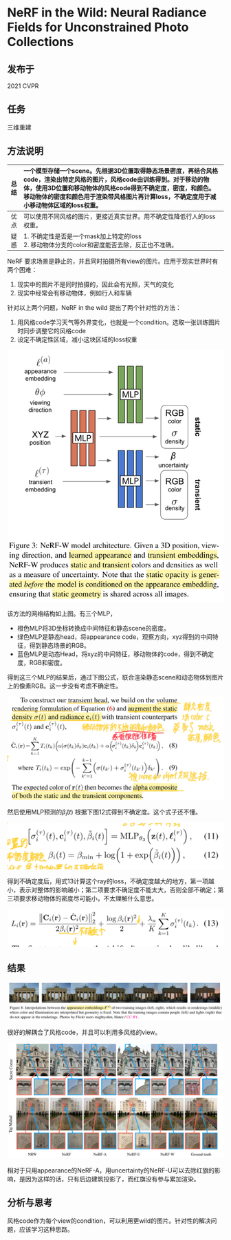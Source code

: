 # NeRF in the Wild: Neural Radiance Fields for Unconstrained Photo Collections

## 发布于

2021 CVPR

## 任务

三维重建

## 方法说明

| 总结  | 一个模型存储一个scene。先根据3D位置取得静态场景密度，再结合风格code，渲染出特定风格的图片，风格code由训练得到。对于移动的物体，使用3D位置和移动物体的风格code得到不确定度，密度，和颜色。移动物体的密度和颜色用于渲染带风格图片再计算loss，不确定度用于减小移动物体区域的loss权重。|
|  :----:  | :----  |
| 优点  | 可以使用不同风格的图片，更接近真实世界。用不确定性降低行人的loss权重。|
| 疑惑  | 1. 不确定性是否是一个mask加上特定的loss <br> 2. 移动物体分支的color和密度能否去除，反正也不准确。|

NeRF 要求场景是静止的，并且同时拍摄所有view的图片。应用于现实世界时有两个困难：

1. 现实中的图片不是同时拍摄的，因此会有光照，天气的变化
2. 现实中经常会有移动物体，例如行人和车辆

针对以上两个问题，NeRF in the wild 提出了两个针对性的方法：

1. 用风格code学习天气等外界变化，也就是一个condition。选取一张训练图片时同步调整它的风格code
2. 设定不确定性区域，减小这块区域的loss权重

![avatar](./NeRFW/MLP.png)

该方法的网络结构如上图。有三个MLP，

* 橙色MLP将3D坐标转换成中间特征和静态scene的密度。
* 绿色MLP是静态head，将appearance code，观察方向，xyz得到的中间特征，得到静态场景的RGB。
* 蓝色MLP是动态Head，将xyz的中间特征，移动物体的code，得到不确定度，RGB和密度。

得到这三个MLP的结果后，通过下图公式，联合渲染静态scene和动态物体到图片上的像素RGB。这一步没有考虑不确定性。

![avatar](./NeRFW/render.png)

然后使用MLP预测的$\widetilde{\beta}_i(t)$ 根据下图12式得到不确定度。这个式子还不懂。

![avatar](./NeRFW/uncertainty.png)

得到不确定度后，用式13计算这个ray的loss，不确定度越大的地方，第一项越小，表示对整体的影响越小；第二项要求不确定度不能太大，否则全部不确定；第三项要求移动物体的密度尽可能小，不太理解什么意思。

![avatar](./NeRFW/lossRay.png)

## 结果

![avatar](./NeRFW/resultApperance.png)

很好的解耦合了风格code，并且可以利用多风格的view。

![avatar](./NeRFW/resultUncertainty.png)

相对于只用appearance的NeRF-A，用uncertainty的NeRF-U可以去除红旗的影响，是因为这样的话，只有后边建筑投影了，而红旗没有参与累加渲染。


## 分析与思考

风格code作为每个view的condition，可以利用更wild的图片。针对性的解决问题，应该学习这种思路。